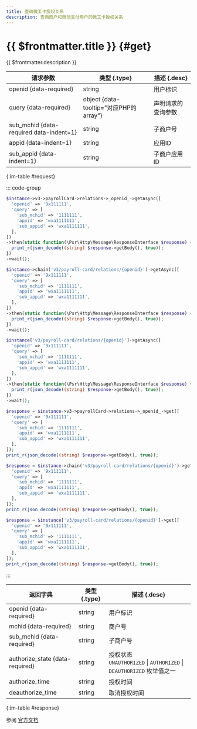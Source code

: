 ```yaml
---
title: 查询微工卡授权关系
description: 查询商户和微信支付用户的微工卡授权关系
---
```


# {{ $frontmatter.title }} {#get}

{{ $frontmatter.description }}

| 请求参数 | 类型 {.type} | 描述 {.desc}
| --- | --- | ---
| openid {data-required} | string | 用户标识
| query {data-required} | object {data-tooltip="对应PHP的array"} | 声明请求的查询参数
| sub_mchid {data-required data-indent=1} | string | 子商户号
| appid {data-indent=1} | string | 应用ID
| sub_appid {data-indent=1} | string | 子商户应用ID

{.im-table #request}

::: code-group

```php [异步纯链式]
$instance->v3->payrollCard->relations->_openid_->getAsync([
  'openid' => '9x111111',
  'query' => [
    'sub_mchid' => '1111111',
    'appid' => 'wxa1111111',
    'sub_appid' => 'wxa1111111',
  ],
])
->then(static function(\Psr\Http\Message\ResponseInterface $response) {
  print_r(json_decode((string) $response->getBody(), true));
})
->wait();
```

```php [异步声明式]
$instance->chain('v3/payroll-card/relations/{openid}')->getAsync([
  'openid' => '9x111111',
  'query' => [
    'sub_mchid' => '1111111',
    'appid' => 'wxa1111111',
    'sub_appid' => 'wxa1111111',
  ],
])
->then(static function(\Psr\Http\Message\ResponseInterface $response) {
  print_r(json_decode((string) $response->getBody(), true));
})
->wait();
```

```php [异步属性式]
$instance['v3/payroll-card/relations/{openid}']->getAsync([
  'openid' => '9x111111',
  'query' => [
    'sub_mchid' => '1111111',
    'appid' => 'wxa1111111',
    'sub_appid' => 'wxa1111111',
  ],
])
->then(static function(\Psr\Http\Message\ResponseInterface $response) {
  print_r(json_decode((string) $response->getBody(), true));
})
->wait();
```

```php [同步纯链式]
$response = $instance->v3->payrollCard->relations->_openid_->get([
  'openid' => '9x111111',
  'query' => [
    'sub_mchid' => '1111111',
    'appid' => 'wxa1111111',
    'sub_appid' => 'wxa1111111',
  ],
]);
print_r(json_decode((string) $response->getBody(), true));
```

```php [同步声明式]
$response = $instance->chain('v3/payroll-card/relations/{openid}')->get([
  'openid' => '9x111111',
  'query' => [
    'sub_mchid' => '1111111',
    'appid' => 'wxa1111111',
    'sub_appid' => 'wxa1111111',
  ],
]);
print_r(json_decode((string) $response->getBody(), true));
```

```php [同步属性式]
$response = $instance['v3/payroll-card/relations/{openid}']->get([
  'openid' => '9x111111',
  'query' => [
    'sub_mchid' => '1111111',
    'appid' => 'wxa1111111',
    'sub_appid' => 'wxa1111111',
  ],
]);
print_r(json_decode((string) $response->getBody(), true));
```

:::

| 返回字典 | 类型 {.type} | 描述 {.desc}
| --- | --- | ---
| openid {data-required}| string | 用户标识
| mchid {data-required}| string | 商户号
| sub_mchid {data-required}| string | 子商户号
| authorize_state {data-required}| string | 授权状态<br/>`UNAUTHORIZED` \| `AUTHORIZED` \| `DEAUTHORIZED` 枚举值之一
| authorize_time | string | 授权时间
| deauthorize_time | string | 取消授权时间

{.im-table #response}

参阅 [官方文档](https://pay.weixin.qq.com/wiki/doc/apiv3_partner/Offline/apis/chapter4_1_2.shtml)
